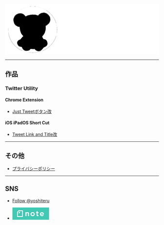![logo](/img/yoshiteru_logo.png)

---

## 作品
### Twitter Utility
#### Chrome Extension
+ [Just Tweetボタン改](JustTweetmod)
#### iOS iPadOS Short Cut
+ [Tweet Link and Title改](TweetLinkandTitlemod)
---

## その他
+ [プライバシーポリシー](privacy)

---

## SNS
+ <a href="https://twitter.com/yoshiteru?ref_src=twsrc%5Etfw" class="twitter-follow-button" data-show-count="false">Follow @yoshiteru</a><script async src="https://platform.twitter.com/widgets.js" charset="utf-8"></script>

+ <a href="https://note.com/yoshiteru11"><img src="/img/note.png"></a>
